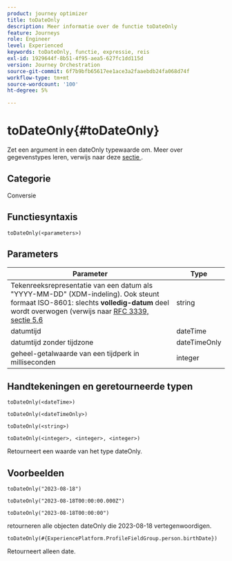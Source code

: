 ```yaml
---
product: journey optimizer
title: toDateOnly
description: Meer informatie over de functie toDateOnly
feature: Journeys
role: Engineer
level: Experienced
keywords: toDateOnly, functie, expressie, reis
exl-id: 1929644f-8b51-4f95-aea5-627fc1dd115d
version: Journey Orchestration
source-git-commit: 6f7b9bfb65617ee1ace3a2faaebdb24fa068d74f
workflow-type: tm+mt
source-wordcount: '100'
ht-degree: 5%

---
```


# toDateOnly{#toDateOnly}

Zet een argument in een dateOnly typewaarde om. Meer over gegevenstypes leren, verwijs naar deze [ sectie ](../expression/data-types.md).

## Categorie

Conversie

## Functiesyntaxis

`toDateOnly(<parameters>)`

## Parameters

| Parameter | Type |
|-----------|------------------|
| Tekenreeksrepresentatie van een datum als &quot;YYYY-MM-DD&quot; (XDM-indeling). Ook steunt formaat ISO-8601: slechts **volledig-datum** deel wordt overwogen (verwijs naar [ RFC 3339, sectie 5.6 ](https://www.rfc-editor.org/rfc/rfc3339#section-5.6) | string |
| datumtijd | dateTime |
| datumtijd zonder tijdzone | dateTimeOnly |
| geheel-getalwaarde van een tijdperk in milliseconden | integer |

## Handtekeningen en geretourneerde typen

`toDateOnly(<dateTime>)`

`toDateOnly(<dateTimeOnly>)`

`toDateOnly(<string>)`

`toDateOnly(<integer>, <integer>, <integer>)`

Retourneert een waarde van het type dateOnly.

## Voorbeelden

`toDateOnly("2023-08-18")`

`toDateOnly("2023-08-18T00:00:00.000Z")`

`toDateOnly("2023-08-18T00:00:00")`

retourneren alle objecten dateOnly die 2023-08-18 vertegenwoordigen.

`toDateOnly(#{ExperiencePlatform.ProfileFieldGroup.person.birthDate})`

Retourneert alleen date.
